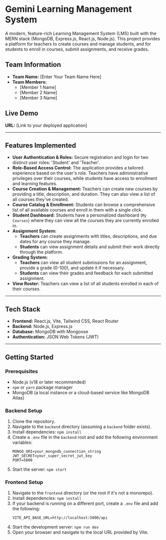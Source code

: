 # Gemini Learning Management System

A modern, feature-rich Learning Management System (LMS) built with the MERN stack (MongoDB, Express.js, React.js, Node.js). This project provides a platform for teachers to create courses and manage students, and for students to enroll in courses, submit assignments, and receive grades.

## Team Information

- **Team Name:** [Enter Your Team Name Here]
- **Team Members:**
  - [Member 1 Name]
  - [Member 2 Name]
  - [Member 3 Name]

## Live Demo

**URL:** [Link to your deployed application]

---

## Features Implemented

- **User Authentication & Roles:** Secure registration and login for two distinct user roles: 'Student' and 'Teacher'.
- **Role-Based Access Control:** The application provides a tailored experience based on the user's role. Teachers have administrative privileges over their courses, while students have access to enrollment and learning features.
- **Course Creation & Management:** Teachers can create new courses by providing a title, description, and duration. They can also view a list of all courses they've created.
- **Course Catalog & Enrollment:** Students can browse a comprehensive list of all available courses and enroll in them with a single click.
- **Student Dashboard:** Students have a personalized dashboard (`My Courses`) where they can view all the courses they are currently enrolled in.
- **Assignment System:**
  - **Teachers** can create assignments with titles, descriptions, and due dates for any course they manage.
  - **Students** can view assignment details and submit their work directly through the platform.
- **Grading System:**
  - **Teachers** can view all student submissions for an assignment, provide a grade (0-100), and update it if necessary.
  - **Students** can view their grades and feedback for each submitted assignment.
- **View Roster:** Teachers can view a list of all students enrolled in each of their courses.

---

## Tech Stack

- **Frontend:** React.js, Vite, Tailwind CSS, React Router
- **Backend:** Node.js, Express.js
- **Database:** MongoDB with Mongoose
- **Authentication:** JSON Web Tokens (JWT)

---

## Getting Started

### Prerequisites

- Node.js (v18 or later recommended)
- `npm` or `yarn` package manager
- MongoDB (a local instance or a cloud-based service like MongoDB Atlas)

### Backend Setup

1.  Clone the repository.
2.  Navigate to the `backend` directory (assuming a `backend` folder exists).
3.  Install dependencies: `npm install`
4.  Create a `.env` file in the `backend` root and add the following environment variables:
    ```env
    MONGO_URI=your_mongodb_connection_string
    JWT_SECRET=your_super_secret_jwt_key
    PORT=5000
    ```
5.  Start the server: `npm start`

### Frontend Setup

1.  Navigate to the `frontend` directory (or the root if it's not a monorepo).
2.  Install dependencies: `npm install`
3.  If your backend is running on a different port, create a `.env` file and add the following:
    ```env
    VITE_API_BASE_URL=http://localhost:5000/api
    ```
4.  Start the development server: `npm run dev`
5.  Open your browser and navigate to the local URL provided by Vite.
